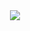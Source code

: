   <div align="center">
  <img src="https://64.media.tumblr.com/43b4f15938869709d4d199e45c784dea/tumblr_p8wwmdrI6R1tg1izto1_1280.gifv"/>
  </div>
